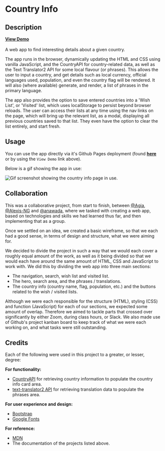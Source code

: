 # Country Info

## Description
<!-- TODO: Links needs updating when repo name is updated -->
[**View Demo**](https://anawada.github.io/project1/)
</br>
</br>
A web app to find interesting details about a given country.

The app runs in the browser, dynamically updating the HTML and CSS using vanilla JavaScript, and the CountryAPI for country-related data, as well as the Text Translator2 API for some local flavour (or phrases). This allows the user to input a country, and get details such as local currency, official languages used, population, and even the country flag will be rendered. It will also (where available) generate, and render, a list of phrases in the primary language.

The app also provides the option to save entered countries into a 'Wish List', or 'Visited' list, which uses localStorage to persist beyond browser reloads. The user can access their lists at any time using the nav links on the page, which will bring up the relevant list, as a modal, displaying all previous countries saved to that list. They even have the option to clear the list entirely, and start fresh.

## Usage
<!-- TODO: Links needs updating when repo name is updated -->
You can use the app directly via it's Github Pages deployment (found [**here**](https://anawada.github.io/project1/) or by using the `View Demo` link above).

Below is a gif showing the app in use:

![Gif screenshot showing the country info page in use.](./assets/img/screenshot.gif)

## Collaboration

This was a collaborative project, from start to finish, between [@Agia](https://github.io/Agia), [@Alexis-NG](https://github.io/Alexis-NG) and [@anawada](https://github.io/anawada), where we tasked with creating a web app, based on technologies and skills we had learned thus far, and then implementing that as a group.

Once we settled on an idea, we created a basic wireframe, so that we each had a good sense, in terms of design and structure, what we were aiming for.

We decided to divide the project in such a way that we would each cover a roughly equal amount of the work, as well as it being divided so that we would each have around the same amount of HTML, CSS and JavaScript to work with. We did this by dividing the web app into three main sections:

- The navigation, search, wish list and visited list.
- The hero, search area, and the phrases / translations.
- The country info (country name, flag, population, etc.) and the buttons related to the wish / visited lists.

Although we were each responsible for the structure (HTML), styling (CSS) and function (JavaScript) for each of our sections, we expected some amount of overlap. Therefore we aimed to tackle parts that crossed over significantly by either Zoom, during class hours, or Slack. We also made use of Github's project kanban board to keep track of what we were each working on, and what tasks were still outstanding. 

## Credits

Each of the following were used in this project to a greater, or lesser, degree:

**For functionality:**

- [CountryAPI](https://countryapi.io/) for retrieving country information to populate the country info card area.
- [text-translator2 API](https://rapidapi.com/dickyagustin/api/text-translator2) for retrieving translation data to populate the phrases area.

**For user experience and design:**

- [Bootstrap](https://getbootstrap.com)
- [Google Fonts](fonts.google.com)


**For reference:**

- [MDN](https://developer.mozilla.org/en-US/)
- The documentation of the projects listed above.
